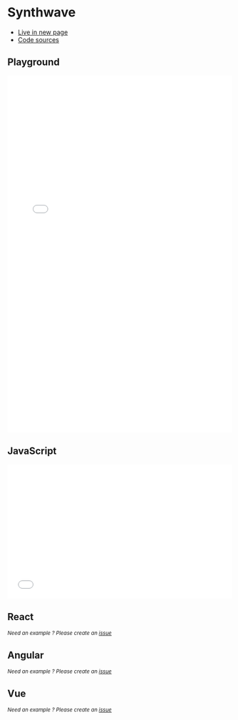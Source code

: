 # Synthwave

- [Live in new page](https://jsfiddle.net/romantonoff/5ovw8c13/show)
- [Code sources](https://jsfiddle.net/romantonoff/5ovw8c13)

## Playground
<iframe width="100%" height="800" src="//jsfiddle.net/romantonoff/5ovw8c13/embedded/result/dark/" allowfullscreen="allowfullscreen" allowpaymentrequest frameborder="0"></iframe>

## JavaScript
<iframe width="100%" height="300" src="//jsfiddle.net/romantonoff/5ovw8c13/embedded/js,html,css/dark/" allowfullscreen="allowfullscreen" allowpaymentrequest frameborder="0"></iframe>

## React
<small>*Need an example ? Please create an [issue](https://github.com/roman-rr/cupertino-pane/issues/new/choose)*</small>

## Angular
<small>*Need an example ? Please create an [issue](https://github.com/roman-rr/cupertino-pane/issues/new/choose)*</small>

## Vue
<small>*Need an example ? Please create an [issue](https://github.com/roman-rr/cupertino-pane/issues/new/choose)*</small>